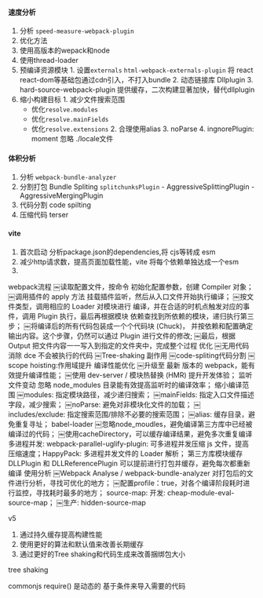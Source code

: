 #### 速度分析
1. 分析
  `speed-measure-webpack-plugin`
2. 优化方法
  1. 使用高版本的wepack和node
  2. 使用thread-loader
  3. 预编译资源模块
    1. 设置`externals` `html-webpack-externals-plugin`
      将 react react-dom等基础包通过cdn引入，不打入bundle
    2. 动态链接库
      Dllplugin
    3. hard-source-webpack-plugin
      提供缓存，二次构建显著加快，替代dllplugin
  4. 缩小构建目标
    1. 减少文件搜索范围
      - 优化`resolve.modules`
      - 优化`resolve.mainFields`
      - 优化`resolve.extensions`
    2. 合理使用alias
    3. noParse
    4. ingnorePlugin: moment 忽略 ./locale文件
  
#### 体积分析
1. 分析
  `webpack-bundle-analyzer`
  1. 分割打包  Bundle Spliting `splitchunksPlugin`
    - AggressiveSplittingPlugin
    - AggressiveMergingPlugin
  2. 代码分割 code spilting 
  3. 压缩代码 terser

#### vite
1. 首次启动 分析package.json的dependencies,将 cjs等转成 esm
2. 减少http请求数，提高页面加载性能，vite 将每个依赖单独达成一个esm
3. 



webpack流程
￼读取配置文件，按命令 初始化配置参数，创建 Compiler 对象；
￼调用插件的 apply 方法 挂载插件监听，然后从入口文件开始执行编译；
￼按文件类型，调用相应的 Loader 对模块进行 编译，并在合适的时机点触发对应的事件，调用 Plugin 执行，最后再根据模块 依赖查找到所依赖的模块，递归执行第三步；
￼将编译后的所有代码包装成一个个代码块 (Chuck)， 并按依赖和配置确定 输出内容。这个步骤，仍然可以通过 Plugin 进行文件的修改;
￼最后，根据 Output 把文件内容一一写入到指定的文件夹中，完成整个过程
优化
￼无用代码消除 dce 不会被执行的代码
￼Tree-shaking 副作用
￼code-spliting代码分割
￼scope hoisting:作用域提升
编译性能优化
￼升级至 最新 版本的 webpack，能有效提升编译性能；
￼使用 dev-server / 模块热替换 (HMR) 提升开发体验；
监听文件变动 忽略 node_modules 目录能有效提高监听时的编译效率；
缩小编译范围
￼modules: 指定模块路径，减少递归搜索；
￼mainFields: 指定入口文件描述字段，减少搜索；
￼noParse: 避免对非模块化文件的加载；
￼includes/exclude: 指定搜索范围/排除不必要的搜索范围；
￼alias: 缓存目录，避免重复寻址；
babel-loader
￼忽略node_moudles，避免编译第三方库中已经被编译过的代码；
￼使用cacheDirectory，可以缓存编译结果，避免多次重复编译
多进程并发:
webpack-parallel-uglify-plugin: 可多进程并发压缩 js 文件，提高压缩速度；HappyPack: 多进程并发文件的 Loader 解析；
第三方库模块缓存
DLLPlugin 和 DLLReferencePlugin 可以提前进行打包并缓存，避免每次都重新编译
使用分析
￼Webpack Analyse / webpack-bundle-analyzer 对打包后的文件进行分析，寻找可优化的地方；
￼配置profile：true，对各个编译阶段耗时进行监控，寻找耗时最多的地方；
source-map:
开发: cheap-module-eval-source-map；
￼生产: hidden-source-map





v5
1. 通过持久缓存提高构建性能
2. 使用更好的算法和默认值来改善长期缓存
3. 通过更好的Tree shaking和代码生成来改善捆绑包大小

tree shaking

commonjs require() 是动态的 基于条件来导入需要的代码

